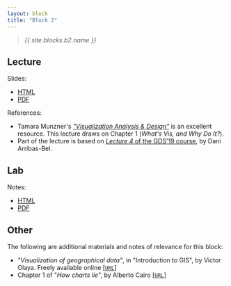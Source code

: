 ```yaml
---
layout: block
title: "Block 2"
---
```


> *{{ site.blocks.b2.name }}*

## Lecture

Slides:

- [HTML](../../slidedecks/lecture_02.html)
- [PDF](../../slidedecks/lecture_02.pdf)

References:

- Tamara Munzner's [*"Visualization Analysis & Design"*](https://www.cs.ubc.ca/~tmm/vadbook/) is an excellent resource. This lecture draws on Chapter 1 (*What's Vis, and Why Do It?*).
- Part of the lecture is based on [*Lecture 4* of the GDS'19 course](http://darribas.org/gds19/notes/Class_04.html), by Dani Arribas-Bel.

## Lab

Notes:

- [HTML](../../labs/lab_02)
- [PDF](../../labs/lab_02.pdf)

## Other

The following are additional materials and notes of relevance for this block:

- *"Visualization of geographical data"*, in "Introduction to GIS", by Victor
  Olaya. Freely available online [[`URL`]](https://volaya.github.io/gis-book/en/Visualization.html)
- Chapter 1 of "*How charts lie*", by Alberto Cairo [[`URL`]](https://drive.google.com/file/d/1MCR2EEUci2psQmtOiExRdusf0vzMUBdp/view)

